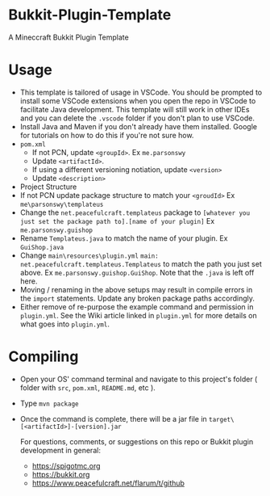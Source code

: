 # Bukkit-Plugin-Template
A Mineccraft Bukkit Plugin Template

# Usage
- This template is tailored of usage in VSCode. You should be prompted to install some VSCode extensions when you open the repo in VSCode to facilitate Java development. This template will still work in other IDEs and you can delete the `.vscode` folder if you don't plan to use VSCode.
- Install Java and Maven if you don't already have them installed. Google for tutorials on how to do this if you're not sure how.
- `pom.xml`
  - If not PCN, update `<groupId>`. Ex `me.parsonswy`
  - Update `<artifactId>`.
  - If using a different versioning notiation, update `<version>`
  - Update `<description>`
-  Project Structure
  - If not PCN update package structure to match your `<groudId>` Ex `me\parsonswy\templateus`
  - Change the `net.peacefulcraft.templateus` package to `[whatever you just set the package path to].[name of your plugin]` Ex `me.parsonswy.guishop`
  - Rename `Templateus.java` to match the name of your plugin. Ex `GuiShop.java`
  - Change `main\resources\plugin.yml` `main: net.peacefulcraft.templateus.Templateus` to match the path you just set above. Ex `me.parsonswy.guishop.GuiShop`. Note that the `.java` is left off here.
  - Moving / renaming in the above setups may result in compile errors in the `import` statements. Update any broken package paths accordingly.
  - Either remove of re-purpose the example command and permission in `plugin.yml`. See the Wiki article linked in `plugin.yml` for more details on what goes into `plugin.yml`.

# Compiling
- Open your OS' command terminal and navigate to this project's folder ( folder with `src`, `pom.xml`, `README.md`, etc ).
- Type `mvn package`
- Once the command is complete, there will be a jar file in `target\[<artifactId>]-[version].jar`

  For questions, comments, or suggestions on this repo or Bukkit plugin development in general:
  - https://spigotmc.org
  - https://bukkit.org
  - https://www.peacefulcraft.net/flarum/t/github